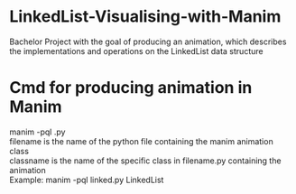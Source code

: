 # LinkedList-Visualising-with-Manim
Bachelor Project with the goal of producing an animation, which describes the implementations and operations on the LinkedList data structure

# Cmd for producing animation in Manim
manim -pql <filename>.py <classname><br />
filename is the name of the python file containing the manim animation class<br />
classname is the name of the specific class in filename.py containing the animation<br />
Example: manim -pql linked.py LinkedList
